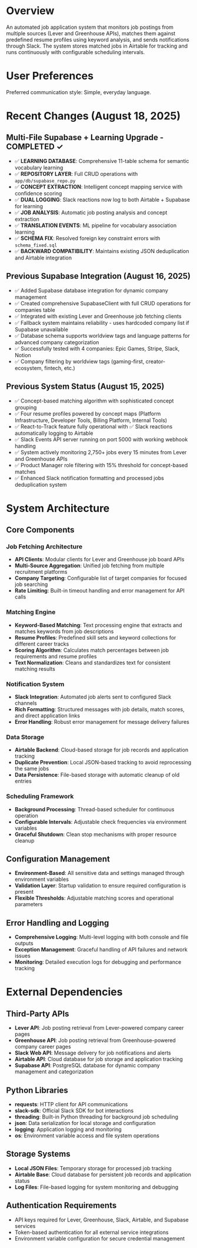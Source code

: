 # Overview

An automated job application system that monitors job postings from multiple sources (Lever and Greenhouse APIs), matches them against predefined resume profiles using keyword analysis, and sends notifications through Slack. The system stores matched jobs in Airtable for tracking and runs continuously with configurable scheduling intervals.

# User Preferences

Preferred communication style: Simple, everyday language.

# Recent Changes (August 18, 2025)

## Multi-File Supabase + Learning Upgrade - COMPLETED ✓
- ✅ **LEARNING DATABASE**: Comprehensive 11-table schema for semantic vocabulary learning
- ✅ **REPOSITORY LAYER**: Full CRUD operations with `app/db/supabase_repo.py`
- ✅ **CONCEPT EXTRACTION**: Intelligent concept mapping service with confidence scoring  
- ✅ **DUAL LOGGING**: Slack reactions now log to both Airtable + Supabase for learning
- ✅ **JOB ANALYSIS**: Automatic job posting analysis and concept extraction
- ✅ **TRANSLATION EVENTS**: ML pipeline for vocabulary association learning
- ✅ **SCHEMA FIX**: Resolved foreign key constraint errors with `schema_fixed.sql`
- ✅ **BACKWARD COMPATIBILITY**: Maintains existing JSON deduplication and Airtable integration

## Previous Supabase Integration (August 16, 2025)
- ✅ Added Supabase database integration for dynamic company management
- ✅ Created comprehensive SupabaseClient with full CRUD operations for companies table
- ✅ Integrated with existing Lever and Greenhouse job fetching clients
- ✅ Fallback system maintains reliability - uses hardcoded company list if Supabase unavailable
- ✅ Database schema supports worldview tags and language patterns for advanced company categorization
- ✅ Successfully tested with 4 companies: Epic Games, Stripe, Slack, Notion
- ✅ Company filtering by worldview tags (gaming-first, creator-ecosystem, fintech, etc.)

## Previous System Status (August 15, 2025)
- ✅ Concept-based matching algorithm with sophisticated concept grouping
- ✅ Four resume profiles powered by concept maps (Platform Infrastructure, Developer Tools, Billing Platform, Internal Tools)
- ✅ React-to-Track feature fully operational with ✅ Slack reactions automatically logging to Airtable
- ✅ Slack Events API server running on port 5000 with working webhook handling
- ✅ System actively monitoring 2,750+ jobs every 15 minutes from Lever and Greenhouse APIs
- ✅ Product Manager role filtering with 15% threshold for concept-based matches
- ✅ Enhanced Slack notification formatting and processed jobs deduplication system

# System Architecture

## Core Components

### Job Fetching Architecture
- **API Clients**: Modular clients for Lever and Greenhouse job board APIs
- **Multi-Source Aggregation**: Unified job fetching from multiple recruitment platforms
- **Company Targeting**: Configurable list of target companies for focused job searching
- **Rate Limiting**: Built-in timeout handling and error management for API calls

### Matching Engine
- **Keyword-Based Matching**: Text processing engine that extracts and matches keywords from job descriptions
- **Resume Profiles**: Predefined skill sets and keyword collections for different career tracks
- **Scoring Algorithm**: Calculates match percentages between job requirements and resume profiles
- **Text Normalization**: Cleans and standardizes text for consistent matching results

### Notification System
- **Slack Integration**: Automated job alerts sent to configured Slack channels
- **Rich Formatting**: Structured messages with job details, match scores, and direct application links
- **Error Handling**: Robust error management for message delivery failures

### Data Storage
- **Airtable Backend**: Cloud-based storage for job records and application tracking
- **Duplicate Prevention**: Local JSON-based tracking to avoid reprocessing the same jobs
- **Data Persistence**: File-based storage with automatic cleanup of old entries

### Scheduling Framework
- **Background Processing**: Thread-based scheduler for continuous operation
- **Configurable Intervals**: Adjustable check frequencies via environment variables
- **Graceful Shutdown**: Clean stop mechanisms with proper resource cleanup

## Configuration Management
- **Environment-Based**: All sensitive data and settings managed through environment variables
- **Validation Layer**: Startup validation to ensure required configuration is present
- **Flexible Thresholds**: Adjustable matching scores and operational parameters

## Error Handling and Logging
- **Comprehensive Logging**: Multi-level logging with both console and file outputs
- **Exception Management**: Graceful handling of API failures and network issues
- **Monitoring**: Detailed execution logs for debugging and performance tracking

# External Dependencies

## Third-Party APIs
- **Lever API**: Job posting retrieval from Lever-powered company career pages
- **Greenhouse API**: Job posting retrieval from Greenhouse-powered company career pages
- **Slack Web API**: Message delivery for job notifications and alerts
- **Airtable API**: Cloud database for job storage and application tracking
- **Supabase API**: PostgreSQL database for dynamic company management and categorization

## Python Libraries
- **requests**: HTTP client for API communications
- **slack-sdk**: Official Slack SDK for bot interactions
- **threading**: Built-in Python threading for background job scheduling
- **json**: Data serialization for local storage and configuration
- **logging**: Application logging and monitoring
- **os**: Environment variable access and file system operations

## Storage Systems
- **Local JSON Files**: Temporary storage for processed job tracking
- **Airtable Base**: Cloud database for persistent job records and application status
- **Log Files**: File-based logging for system monitoring and debugging

## Authentication Requirements
- API keys required for Lever, Greenhouse, Slack, Airtable, and Supabase services
- Token-based authentication for all external service integrations
- Environment variable configuration for secure credential management